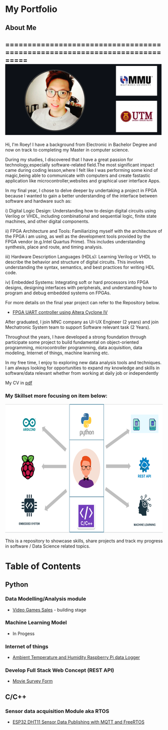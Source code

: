 # My Portfolio
## About Me
===========================================================================
&nbsp;&nbsp;&nbsp;&nbsp;&nbsp;&nbsp;&nbsp;&nbsp;&nbsp;&nbsp;&nbsp;&nbsp;&nbsp;&nbsp;&nbsp;&nbsp;&nbsp;&nbsp;&nbsp;&nbsp;&nbsp;&nbsp;&nbsp;&nbsp;&nbsp;&nbsp;&nbsp;&nbsp;&nbsp;&nbsp;&nbsp;
<img src="https://github.com/Roey0204/My-Portfolio/blob/main/img/myphoto.png" width="500" height="227">
---------------------------------------------------------------------------

Hi, I'm Roey! I have a background from Electronic in Bachelor Degree and now on track to completing my Master in computer science. 

During my studies, I discovered that I have a great passion for technology,especially software-related field.The most significant impact came during coding lesson,where I felt like I was performing some kind of magic,being able to communicate with computers and create fastastic application like microcontroller,websites and graphical user interface Apps. 

In my final year, I chose to delve deeper by undertaking a project in FPGA because I wanted to gain a better understanding of the interface between software and hardware such as:

i) Digital Logic Design: Understanding how to design digital circuits using Verilog or VHDL, including combinational and sequential logic, finite state machines, and other digital components.

ii) FPGA Architecture and Tools: Familiarizing myself with the architecture of the FPGA i am using, as well as the development tools provided by the FPGA vendor (e.g.Intel Quartus Prime). This includes understanding synthesis, place and route, and timing analysis.

iii) Hardware Description Languages (HDLs): Learning Verilog or VHDL to describe the behavior and structure of digital circuits. This involves understanding the syntax, semantics, and best practices for writing HDL code.

iv) Embedded Systems: Integrating soft or hard processors into FPGA designs, designing interfaces with peripherals, and understanding how to program and debug embedded systems on FPGAs.

For more details on the final year project can refer to the Repository below.

- [FPGA UART controller using Altera Cyclone IV](https://github.com/Roey0204/FPGA-Controller)

After graduated, I join MNC company as UI-UX Engineer (2 years) and join Mechatronic System team to support Software relevant task (2 Years).

Throughout the years, I have developed a strong foundation through participate some project to build fundamental on object-oriented programming, microcontroller programming, data acquisition, data modeling, Internet of things, machine learning etc.

In my free time, I enjoy to exploring new data analysis tools and techniques. I am always looking for opportunities to expand my knowledge and skills in software/data relevant whether from working at daily job or independently

My CV in [pdf](https://github.com/Roey0204/My-Portfolio/blob/main/RoeyCV.pdf)

### My Skillset more focusing on item below:

<img src="https://github.com/Roey0204/My-Portfolio/blob/main/img/profile.png" alt="Image1" width ="700" height= "412">

This is a repository to showcase skills, share projects and track my progress in software / Data Science related topics.

# Table of Contents

## Python

### Data Modelling/Analysis module
- [Video Games Sales](https://github.com/Roey0204/VideoGames_Sales) - building stage

### Machine Learning Model
- In Progess

### Internet of things
- [Ambient Temperature and Humidity Raspberry Pi data Logger](https://github.com/Roey0204/Internet-of-things)

### Develop Full Stack Web Concept (REST API)
- [Movie Survey Form](https://github.com/Roey0204/Movie-Survey-Form-App)

## C/C++

### Sensor data acquisition Module aka RTOS
- [ESP32 DHT11 Sensor Data Publishing with MQTT and FreeRTOS](https://github.com/Roey0204/RTOS-data-acquisition)

